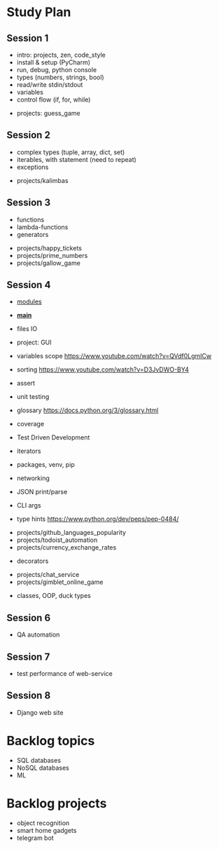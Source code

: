 # Study Plan

## Session 1
- intro: projects, zen, code_style
- install & setup (PyCharm)
- run, debug, python console
- types (numbers, strings, bool)
- read/write stdin/stdout
- variables
- control flow (if, for, while)
+ projects: guess_game

## Session 2
- complex types (tuple, array, dict, set)
- iterables, with statement (need to repeat)
- exceptions
+ projects/kalimbas

## Session 3
- functions
- lambda-functions 
- generators 
+ projects/happy_tickets
+ projects/prime_numbers
+ projects/gallow_game

## Session 4
- [modules](https://www.youtube.com/watch?v=CqvZ3vGoGs0&t=367s)
- [__main__](https://www.youtube.com/watch?v=sugvnHA7ElY)
- files IO
- project: GUI
 
- variables scope https://www.youtube.com/watch?v=QVdf0LgmICw
- sorting https://www.youtube.com/watch?v=D3JvDWO-BY4
- assert
- unit testing
- glossary https://docs.python.org/3/glossary.html
- coverage
- Test Driven Development
- iterators
- packages, venv, pip
- networking
- JSON print/parse
- CLI args
- type hints https://www.python.org/dev/peps/pep-0484/
+ projects/github_languages_popularity
+ projects/todoist_automation
+ projects/currency_exchange_rates
- decorators
+ projects/chat_service
+ projects/gimblet_online_game
- classes, OOP, duck types

## Session 6
- QA automation

## Session 7
- test performance of web-service

## Session 8
- Django web site


# Backlog topics
- SQL databases
- NoSQL databases
- ML

# Backlog projects
- object recognition
- smart home gadgets
- telegram bot
